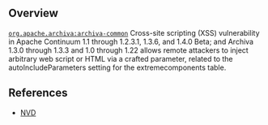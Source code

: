 ## Overview
[`org.apache.archiva:archiva-common`](http://search.maven.org/#search%7Cga%7C1%7Ca%3A%22archiva-common%22)
Cross-site scripting (XSS) vulnerability in Apache Continuum 1.1 through 1.2.3.1, 1.3.6, and 1.4.0 Beta; and Archiva 1.3.0 through 1.3.3 and 1.0 through 1.22 allows remote attackers to inject arbitrary web script or HTML via a crafted parameter, related to the autoIncludeParameters setting for the extremecomponents table.

## References
- [NVD](https://web.nvd.nist.gov/view/vuln/detail?vulnId=CVE-2011-0533)